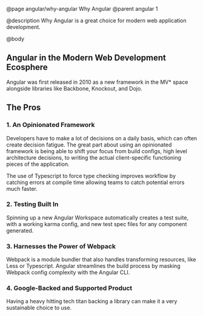 @page angular/why-angular Why Angular
@parent angular 1

@description Why Angular is a great choice for modern web application development. 

@body

## Angular in the Modern Web Development Ecosphere

Angular was first released in 2010 as a new framework in the MV* space alongside libraries like Backbone, Knockout, and Dojo.

## The Pros

### 1. An Opinionated Framework

Developers have to make a lot of decisions on a daily basis, which can often create decision fatigue. The great part about using an opinionated framework is being able to shift your focus from build configs, high level architecture decisions,   to writing the actual client-specific functioning pieces of the application. 

The use of Typescript to force type checking improves workflow by catching errors at compile time allowing teams to catch potential errors much faster.

### 2. Testing Built In

Spinning up a new Angular Workspace automatically creates a test suite, with a working karma config, and new test spec files for any component generated.  

### 3. Harnesses the Power of Webpack

Webpack is a module bundler that also handles transforming resources, like Less or Typescript. 
Angular streamlines the build process by masking Webpack config complexity with the Angular CLI.

### 4. Google-Backed and Supported Product

Having a heavy hitting tech titan backing a library can make it a very sustainable choice to use.

